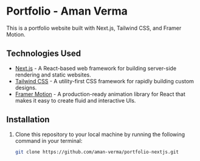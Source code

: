 # Portfolio - Aman Verma

This is a portfolio website built with Next.js, Tailwind CSS, and Framer Motion.

## Technologies Used

- [Next.js](https://nextjs.org/) - A React-based web framework for building server-side rendering and static websites.
- [Tailwind CSS](https://tailwindcss.com/) - A utility-first CSS framework for rapidly building custom designs.
- [Framer Motion](https://www.framer.com/motion/) - A production-ready animation library for React that makes it easy to create fluid and interactive UIs.

## Installation

1. Clone this repository to your local machine by running the following command in your terminal:

   ```bash
   git clone https://github.com/aman-verma/portfolio-nextjs.git
